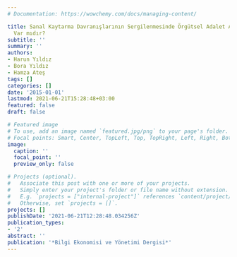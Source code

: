 ```yaml
---
# Documentation: https://wowchemy.com/docs/managing-content/

title: Sanal Kaytarma Davranışlarının Sergilenmesinde Örgütsel Adalet Algısının Rolü
  Var mıdır?
subtitle: ''
summary: ''
authors:
- Harun Yıldız
- Bora Yıldız
- Hamza Ateş
tags: []
categories: []
date: '2015-01-01'
lastmod: 2021-06-21T15:28:48+03:00
featured: false
draft: false

# Featured image
# To use, add an image named `featured.jpg/png` to your page's folder.
# Focal points: Smart, Center, TopLeft, Top, TopRight, Left, Right, BottomLeft, Bottom, BottomRight.
image:
  caption: ''
  focal_point: ''
  preview_only: false

# Projects (optional).
#   Associate this post with one or more of your projects.
#   Simply enter your project's folder or file name without extension.
#   E.g. `projects = ["internal-project"]` references `content/project/deep-learning/index.md`.
#   Otherwise, set `projects = []`.
projects: []
publishDate: '2021-06-21T12:28:48.034256Z'
publication_types:
- '2'
abstract: ''
publication: '*Bilgi Ekonomisi ve Yönetimi Dergisi*'
---
```

